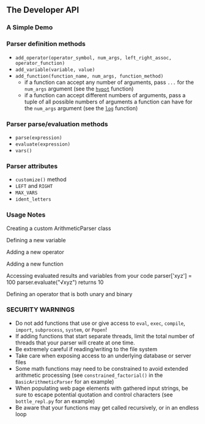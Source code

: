 ## The Developer API


### A Simple Demo


### Parser definition methods

- `add_operator(operator_symbol, num_args, left_right_assoc, operator_function)`
- `add_variable(variable, value)`
- `add_function(function_name, num_args, function_method)`
  - if a function can accept any number of arguments, pass `...` for the
    `num_args` argument (see the [`hypot`](https://docs.python.org/3/library/math.html#math.hypot) function)
  - if a function can accept different numbers of arguments, pass a tuple of all
    possible numbers of arguments a function can have for the `num_args` argument
    (see the [`log`](https://docs.python.org/3/library/math.html#math.log) function)

### Parser parse/evaluation methods

- `parse(expression)`
- `evaluate(expression)`
- `vars()`

### Parser attributes

- `customize()` method
- `LEFT` and `RIGHT`
- `MAX_VARS`
- `ident_letters`


### Usage Notes

Creating a custom ArithmeticParser class

Defining a new variable

Adding a new operator 

Adding a new function

Accessing evaluated results and variables from your code
  parser['xyz'] = 100
  parser.evaluate("√xyz") returns 10

Defining an operator that is both unary and binary


### SECURITY WARNINGS

  - Do not add functions that use or give access to `eval`, `exec`, `compile`, `import`, `subprocess`, 
    `system`, or `Popen`!
  - If adding functions that start separate threads, limit the total number of threads that
    your parser will create at one time.
  - Be extremely careful if reading/writing to the file system
  - Take care when exposing access to an underlying database or server files
  - Some math functions may need to be constrained to avoid extended arithmetic processing (see 
    `constrained_factorial()` in the `BasicArithmeticParser` for an example)
  - When populating web page elements with gathered input strings, be sure to escape potential quotation and control 
    characters (see `bottle_repl.py` for an example)
  - Be aware that your functions may get called recursively, or in an
    endless loop
